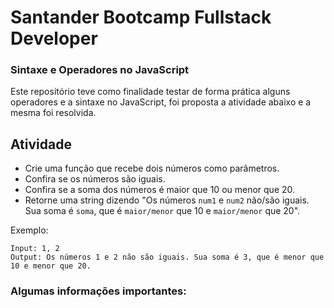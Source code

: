 # Santander Bootcamp Fullstack Developer

### Sintaxe e Operadores no JavaScript

Este repositório teve como finalidade testar de forma prática alguns operadores e a sintaxe no JavaScript, foi proposta a atividade abaixo e a mesma foi resolvida.

## Atividade

- Crie uma função que recebe dois números como parâmetros.
- Confira se os números são iguais.
- Confira se a soma dos números é maior que 10 ou menor que 20.
- Retorne uma string dizendo "Os números `num1` e `num2` não/são iguais. Sua soma é `soma`, que é `maior/menor` que 10 e `maior/menor` que 20".

Exemplo:

```
Input: 1, 2
Output: Os números 1 e 2 não são iguais. Sua soma é 3, que é menor que 10 e menor que 20.
```

### Algumas informações importantes:

